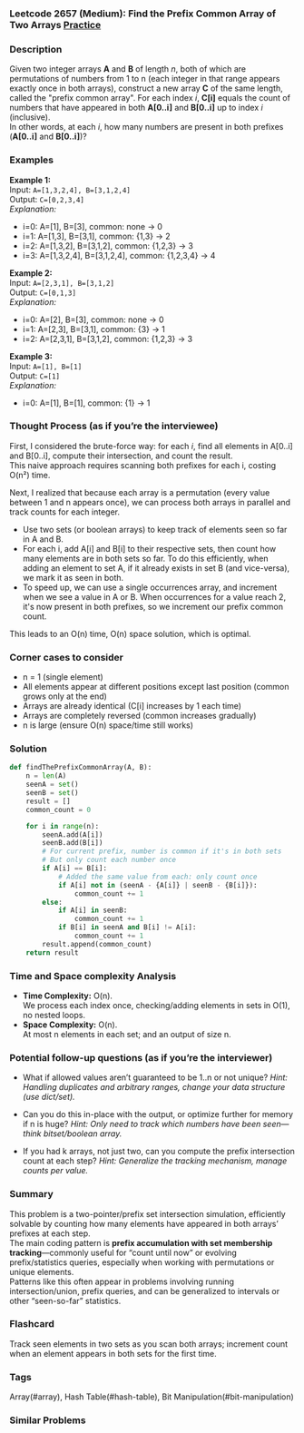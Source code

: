 ### Leetcode 2657 (Medium): Find the Prefix Common Array of Two Arrays [Practice](https://leetcode.com/problems/find-the-prefix-common-array-of-two-arrays)

### Description  
Given two integer arrays **A** and **B** of length *n*, both of which are permutations of numbers from 1 to n (each integer in that range appears exactly once in both arrays), construct a new array **C** of the same length, called the "prefix common array". For each index *i*, **C[i]** equals the count of numbers that have appeared in both **A[0..i]** and **B[0..i]** up to index *i* (inclusive).  
In other words, at each *i*, how many numbers are present in both prefixes (**A[0..i]** and **B[0..i]**)?

### Examples  

**Example 1:**  
Input: `A=[1,3,2,4], B=[3,1,2,4]`  
Output: `C=[0,2,3,4]`  
*Explanation:*
- i=0: A=[1], B=[3], common: none → 0  
- i=1: A=[1,3], B=[3,1], common: {1,3} → 2  
- i=2: A=[1,3,2], B=[3,1,2], common: {1,2,3} → 3  
- i=3: A=[1,3,2,4], B=[3,1,2,4], common: {1,2,3,4} → 4

**Example 2:**  
Input: `A=[2,3,1], B=[3,1,2]`  
Output: `C=[0,1,3]`  
*Explanation:*
- i=0: A=[2], B=[3], common: none → 0  
- i=1: A=[2,3], B=[3,1], common: {3} → 1  
- i=2: A=[2,3,1], B=[3,1,2], common: {1,2,3} → 3

**Example 3:**  
Input: `A=[1], B=[1]`  
Output: `C=[1]`  
*Explanation:*
- i=0: A=[1], B=[1], common: {1} → 1

### Thought Process (as if you’re the interviewee)  
First, I considered the brute-force way: for each *i*, find all elements in A[0..i] and B[0..i], compute their intersection, and count the result.  
This naive approach requires scanning both prefixes for each i, costing O(n²) time.

Next, I realized that because each array is a permutation (every value between 1 and n appears once), we can process both arrays in parallel and track counts for each integer.
- Use two sets (or boolean arrays) to keep track of elements seen so far in A and B.
- For each i, add A[i] and B[i] to their respective sets, then count how many elements are in both sets so far. To do this efficiently, when adding an element to set A, if it already exists in set B (and vice-versa), we mark it as seen in both.
- To speed up, we can use a single occurrences array, and increment when we see a value in A or B. When occurrences for a value reach 2, it's now present in both prefixes, so we increment our prefix common count.

This leads to an O(n) time, O(n) space solution, which is optimal.

### Corner cases to consider  
- n = 1 (single element)
- All elements appear at different positions except last position (common grows only at the end)
- Arrays are already identical (C[i] increases by 1 each time)
- Arrays are completely reversed (common increases gradually)
- n is large (ensure O(n) space/time still works)

### Solution

```python
def findThePrefixCommonArray(A, B):
    n = len(A)
    seenA = set()
    seenB = set()
    result = []
    common_count = 0

    for i in range(n):
        seenA.add(A[i])
        seenB.add(B[i])
        # For current prefix, number is common if it's in both sets
        # But only count each number once
        if A[i] == B[i]:
            # Added the same value from each: only count once
            if A[i] not in (seenA - {A[i]} | seenB - {B[i]}):
                common_count += 1
        else:
            if A[i] in seenB:
                common_count += 1
            if B[i] in seenA and B[i] != A[i]:
                common_count += 1
        result.append(common_count)
    return result
```

### Time and Space complexity Analysis  

- **Time Complexity:** O(n).  
  We process each index once, checking/adding elements in sets in O(1), no nested loops.
- **Space Complexity:** O(n).  
  At most n elements in each set; and an output of size n.

### Potential follow-up questions (as if you’re the interviewer)  

- What if allowed values aren’t guaranteed to be 1..n or not unique?
  *Hint: Handling duplicates and arbitrary ranges, change your data structure (use dict/set).*

- Can you do this in-place with the output, or optimize further for memory if n is huge?
  *Hint: Only need to track which numbers have been seen—think bitset/boolean array.*

- If you had k arrays, not just two, can you compute the prefix intersection count at each step?
  *Hint: Generalize the tracking mechanism, manage counts per value.*

### Summary
This problem is a two-pointer/prefix set intersection simulation, efficiently solvable by counting how many elements have appeared in both arrays’ prefixes at each step.  
The main coding pattern is **prefix accumulation with set membership tracking**—commonly useful for “count until now” or evolving prefix/statistics queries, especially when working with permutations or unique elements.  
Patterns like this often appear in problems involving running intersection/union, prefix queries, and can be generalized to intervals or other “seen-so-far” statistics.


### Flashcard
Track seen elements in two sets as you scan both arrays; increment count when an element appears in both sets for the first time.

### Tags
Array(#array), Hash Table(#hash-table), Bit Manipulation(#bit-manipulation)

### Similar Problems

